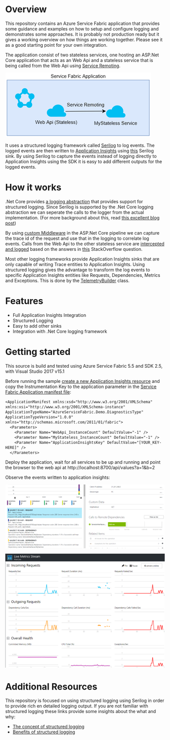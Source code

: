 # Overview

This repository contains an Azure Service Fabric application that provides some guidance and examples on how to setup and configure logging and demonstrates some approaches. It is probably not production ready but it gives a working overview on how things are working together. Please see it as a good starting point for your own integration.

The application consist of two stateless services, one hosting an ASP.Net Core application that acts as an Web Api and a stateless service that is being called from the Web Api using [Service Remoting](https://docs.microsoft.com/en-us/azure/service-fabric/service-fabric-reliable-services-communication-remoting).

![Application Overview](blobs/asf-application.PNG?raw=true )

It uses a structured logging framework called [Serilog](https://serilog.net/) to log events. The logged events are then written to [Application Insights](https://azure.microsoft.com/en-us/services/application-insights/) using [this](https://github.com/serilog/serilog-sinks-applicationinsights) Serilog sink. By using Serilog to capture the events instead of logging directly to Application Insights using the SDK it is easy to add different outputs for the logged events.

# How it works

.Net Core provides [a logging abstraction](https://docs.microsoft.com/en-us/aspnet/core/fundamentals/logging) that provides support for structured logging. Since Serilog is supported by the .Net Core logging abstraction we can seperate the calls to the logger from the actual implementation. (For more background about this, read [this excellent blog post](https://msdn.microsoft.com/en-us/magazine/mt694089.aspx))

By using [custom Middleware](/src/ServiceFabric.Logging/Middleware/RequestTrackingMiddleware.cs) in the ASP.Net Core pipeline we can capture the trace id of the request and use that in the logging to correlate log events. Calls from the Web Api to the other stateless service are [intercepted and logged](/src/ServiceFabric.Logging/Remoting/ServiceRemoting.cs) based on the answers in [this](http://stackoverflow.com/questions/34166193/how-to-add-message-header-to-the-request-when-using-default-client-of-azure-serv) StackOverflow question.

Most other logging frameworks provide Application Insights sinks that are only capable of writing Trace entities to Application Insights. Using structured logging gives the advantage to transform the log events to specific Application Insights entities like Requests, Dependencies, Metrics and Exceptions. This is done by the [TelemetryBuilder](/src/ServiceFabric.Logging/ApplicationInsights/TelemetryBuilder.cs) class.

# Features
 - Full Application Insights Integration
 - Structured Logging
 - Easy to add other sinks
 - Integration with .Net Core logging framework
 
# Getting started

This source is build and tested using Azure Service Fabric 5.5 and SDK 2.5, with Visual Studio 2017 v15.1

Before running the sample [create a new Application Insights resource](https://docs.microsoft.com/en-us/azure/application-insights/app-insights-create-new-resource) and copy the Instrumentation Key to the application parameter in the [Service Fabric Application manifest file](/src/AzureServiceFabric.Demo.Diagnostics/ApplicationPackageRoot/ApplicationManifest.xml#L6):

```
<ApplicationManifest xmlns:xsd="http://www.w3.org/2001/XMLSchema" xmlns:xsi="http://www.w3.org/2001/XMLSchema-instance" ApplicationTypeName="AzureServiceFabric.Demo.DiagnosticsType" ApplicationTypeVersion="1.0.0" xmlns="http://schemas.microsoft.com/2011/01/fabric">
  <Parameters>
    <Parameter Name="WebApi_InstanceCount" DefaultValue="-1" />
    <Parameter Name="MyStateless_InstanceCount" DefaultValue="-1" />
    <Parameter Name="ApplicationInsightsKey" DefaultValue="[YOUR_KEY-HERE]" />
  </Parameters>
  ```

Deploy the application, wait for all services to be up and running and point the browser to the web api at http://localhost:8700/api/values?a=1&b=2

Observe the events written to application insights:

![Application Insights](/blobs/app-insights.PNG )


![Application Insights Live Metrics Stream](/blobs/live-metrics.PNG )

# Additional Resources

This repository is focused on using structured logging using Serilog in order to provide rich en detailed logging output. If you are not familiar with structured logging these links provide some insights about the what and why:

- [The concept of structured logging](https://nblumhardt.com/2016/06/structured-logging-concepts-in-net-series-1/)
- [Benefits of structured logging](http://softwareengineering.stackexchange.com/questions/312197/benefits-of-structured-logging-vs-basic-logging)
